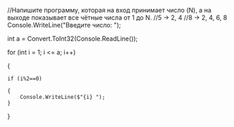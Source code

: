 //Напишите программу, которая на вход принимает число (N), а на выходе показывает все чётные числа от 1 до N.
//5 -> 2, 4
//8 -> 2, 4, 6, 8
Console.WriteLine("Введите число: ");

int a = Convert.ToInt32(Console.ReadLine());

for (int i = 1; i <= a; i++)

{

    if (i%2==0)
    
    {
        Console.WriteLine($"{i} ");
    }
    
}
